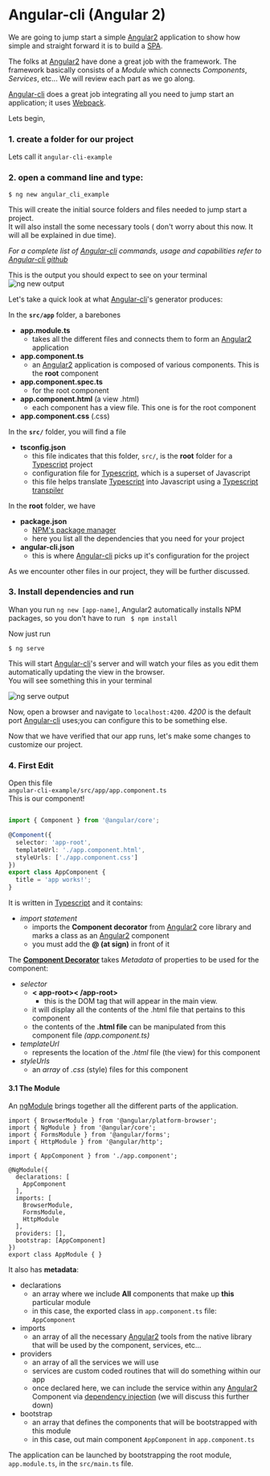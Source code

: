 # Angular-cli (Angular 2)

We are going to jump start a simple [Angular2] application to show how simple and straight forward it is to build a [SPA].  

The folks at [Angular2] have done a great job with the framework.  The framework basically consists of a *Module* which connects *Components*, *Services*, etc...  We will review each part as we go along.  

[Angular-cli] does a great job integrating all you need to jump start an application; it uses [Webpack].  

Lets begin,  

### 1. create a folder for our project

Lets call it `angular-cli-example`  

### 2. open a command line and type:  

```
$ ng new angular_cli_example    
```      

This will create the initial source folders and files needed to jump start a project.  
It will also install the some necessary tools ( don't worry about this now. It will all be explained in due time).  

*For a complete list of [Angular-cli] commands, usage and capabilities refer to [Angular-cli github]*  

This is the output you should expect to see on your terminal ![ng new output][ng new output]  

Let's take a quick look at what [Angular-cli]'s generator produces:  

In the **`src/app`** folder, a barebones  

- **app.module.ts**  
    + takes all the different files and connects them to form an [Angular2] application
- **app.component.ts**
    + an [Angular2] application is composed of various components.  This is the **root** component
- **app.component.spec.ts** 
    + for the root component
- **app.component.html** (a view .html)
    + each component has a view file. This one is for the root component
- **app.component.css** (.css)

In the **`src/`** folder, you will find a file  

- **tsconfig.json**
    + this file indicates that this folder, `src/`, is the **root** folder for a [Typescript] project
    + configuration file for [Typescript], which is a superset of Javascript 
    + this file helps translate [Typescript] into Javascript using a [Typescript transpiler]

In the **root** folder, we have  

- **package.json**
    + [NPM's package manager]
    + here you list all the dependencies that you need for your project
- **angular-cli.json**
    + this is where [Angular-cli] picks up it's configuration for the project

As we encounter other files in our project, they will be further discussed.  


### 3. Install dependencies and run

Whan you run `ng new [app-name]`, Angular2 automatically installs NPM packages, so you don't have to run `
$ npm install`  

Now just run  

```
$ ng serve
```

This will start [Angular-cli]'s server and will watch your files as you edit them automatically updating the view in the browser.  
You will see something this in your terminal  

![ng serve output][ng serve output]  

Now, open a browser and navigate to `localhost:4200`.  *4200* is the default port [Angular-cli] uses;you can configure this to be something else.  

Now that we have verified that our app runs, let's make some changes to customize our project.  

### 4. First Edit  

Open this file  
    `angular-cli-example/src/app/app.component.ts`  
This is our component!  

```typescript

import { Component } from '@angular/core';

@Component({
  selector: 'app-root',
  templateUrl: './app.component.html',
  styleUrls: ['./app.component.css']
})
export class AppComponent {
  title = 'app works!';
}


```  

It is written in [Typescript] and it contains:  

- *import statement* 
    + imports the **Component decorator** from [Angular2] core library and marks a class as an [Angular2] component  
    + you must add the **@ (at sign)** in front of it  

The **[Component Decorator]** takes *Metadata* of properties to be used for the component:  

- *selector*  
    +  **< app-root>< /app-root>**  
        - this is the DOM tag that will appear in the main view.
    + it will display all the contents of the .html file that pertains to this component  
    + the contents of the **.html file** can be manipulated from this component file *(app.component.ts)*      
- *templateUrl*  
    + represents the location of the *.html* file (the view) for this component  
- *styleUrls*
    + an *array* of *.css* (style) files for this component  

#### 3.1 The Module  

An [ngModule] brings together all the different parts of the application.  

```
import { BrowserModule } from '@angular/platform-browser';
import { NgModule } from '@angular/core';
import { FormsModule } from '@angular/forms';
import { HttpModule } from '@angular/http';

import { AppComponent } from './app.component';

@NgModule({
  declarations: [
    AppComponent
  ],
  imports: [
    BrowserModule,
    FormsModule,
    HttpModule
  ],
  providers: [],
  bootstrap: [AppComponent]
})
export class AppModule { }
```   

It also has **metadata**:  

- declarations
    + an array where we include **All** components that make up **this** particular module  
    + in this case, the exported class in `app.component.ts` file: `AppComponent`  
- imports  
    + an array of all the necessary [Angular2] tools from the native library that will be used by the component, services, etc...  
- providers  
    + an array of all the services we will use
    + services are custom coded routines that will do something within our app  
    + once declared here, we can include the service within any [Angular2] Component via [dependency injection] (we will discuss this further down)  
- bootstrap  
    + an array that defines the components that will be bootstrapped with this module  
    + in this case, out main component `AppComponent` in `app.component.ts`  

The application can be launched by bootstrapping the root module, `app.module.ts`, in the `src/main.ts` file.  
























[Angular-cli]: https://cli.angular.io/
[Angular-cli github]: https://github.com/angular/angular-cli
[Angular2]: https://angular.io/docs/ts/latest/guide/
[Webpack]: https://webpack.github.io/docs/
[SPA]: https://en.wikipedia.org/wiki/Single-page_application
[Typescript]: https://www.typescriptlang.org/docs/handbook/angular.html
[Typescript transpiler]: https://www.typescriptlang.org/play/
[NPM's package manager]: https://docs.npmjs.com/files/package.json
[Component Decorator]: https://angular.io/docs/ts/latest/api/core/index/Component-decorator.html
[ngModule]: https://angular.io/docs/ts/latest/api/core/index/NgModule-interface.html
[dependency injection]: https://angular.io/docs/ts/latest/cookbook/dependency-injection.html

[ng new output]: https://s3-us-west-2.amazonaws.com/zencodemaster/tutorials/angular-cli/ng_new_output.png
[ng serve output]: https://s3-us-west-2.amazonaws.com/zencodemaster/tutorials/angular-cli/ngServe.png